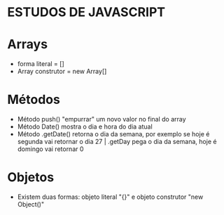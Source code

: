 
# ESTUDOS DE JAVASCRIPT #
# Arrays
- forma literal = []
- Array construtor = new Array[]


# Métodos
- Método push() "empurrar" um novo valor no final do array
- Método Date() mostra o dia e hora do dia atual
- Método .getDate() retorna o dia da semana, por exemplo se hoje é segunda vai retornar o dia 27 | .getDay pega o dia da semana, hoje é domingo vai retornar 0


# Objetos
- Existem duas formas: objeto literal "{}" e objeto construtor "new Object()"